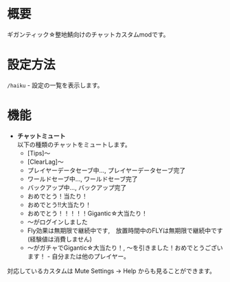 # 概要  
ギガンティック☆整地鯖向けのチャットカスタムmodです。 
# 設定方法
`/haiku` - 設定の一覧を表示します。
# 機能
- **チャットミュート**  
以下の種類のチャットをミュートします。  
  * [Tips]〜  
  * [ClearLag]〜  
  * プレイヤーデータセーブ中…, プレイヤーデータセーブ完了  
  * ワールドセーブ中…, ワールドセーブ完了  
  * バックアップ中…, バックアップ完了  
  * おめでとう！当たり！  
  * おめでとう‼︎大当たり！  
  * おめでとう！！！！！Gigantic☆大当たり！  
  * 〜がログインしました  
  * Fly効果は無期限で継続中です,　放置時間中のFLYは無期限で継続中です(経験値は消費しません)  
  * 〜がガチャでGigantic☆大当たり！, 〜を引きました！おめでとうございます！ - 自分または他のプレイヤー。  

対応しているカスタムは Mute Settings -> Help からも見ることができます。
